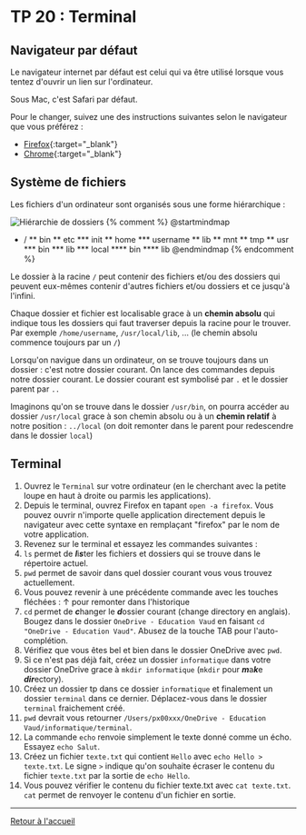# TP 20 : Terminal

## Navigateur par défaut

Le navigateur internet par défaut est celui qui va être utilisé lorsque vous tentez d'ouvrir un lien sur l'ordinateur. 

Sous Mac, c'est Safari par défaut. 

Pour le changer, suivez une des instructions suivantes selon le navigateur que vous préférez : 

- [Firefox](https://support.mozilla.org/fr/kb/faire-firefox-navigateur-par-defaut){:target="_blank"}
- [Chrome](https://support.google.com/chrome/answer/95417){:target="_blank"}

## Système de fichiers

Les fichiers d'un ordinateur sont organisés sous une forme hiérarchique :

![Hiérarchie de dossiers](https://kroki.io/plantuml/svg/eNo9jsENwCAIRe9O4ZlLV3AVak1KImiU7l_BtKcH_BcgTcWhTHIx9gDxCADxJDEUzQsQSUitvxsXHzyzDEFvYqXTwOKKcg8uDBf3ok9abBmrVX-0s1TW_f3DC3D6J-s=)
{% comment %}
@startmindmap
* /
** bin
** etc
*** init
** home
*** username
** lib
** mnt
** tmp
** usr
*** bin
*** lib
*** local
**** bin
**** lib
@endmindmap
{% endcomment %}

Le dossier à la racine `/` peut contenir des fichiers et/ou des dossiers qui peuvent eux-mêmes contenir d'autres fichiers et/ou dossiers et ce jusqu'à l'infini. 

Chaque dossier et fichier est localisable grace à un **chemin absolu** qui indique tous les dossiers qui faut traverser depuis la racine pour le trouver. Par exemple `/home/username`, `/usr/local/lib`, ... (le chemin absolu commence toujours par un `/`)

Lorsqu'on navigue dans un ordinateur, on se trouve toujours dans un dossier : c'est notre dossier courant. On lance des commandes depuis notre dossier courant. Le dossier courant est symbolisé par `.` et le dossier parent par `..`

Imaginons qu'on se trouve dans le dossier `/usr/bin`, on pourra accéder au dossier `/usr/local` grace à son chemin absolu ou à un **chemin relatif** à notre position : `../local` (on doit remonter dans le parent pour redescendre dans le dossier `local`)

## Terminal

1. Ouvrez le `Terminal` sur votre ordinateur (en le cherchant avec la petite loupe en haut à droite ou parmis les applications). 
2. Depuis le terminal, ouvrez Firefox en tapant `open -a firefox`. Vous pouvez ouvrir n'importe quelle application directement depuis le navigateur avec cette syntaxe en remplaçant "firefox" par le nom de votre application. 
3. Revenez sur le terminal et essayez les commandes suivantes : 
4. `ls` permet de ***l***i***s***ter les fichiers et dossiers qui se trouve dans le répertoire actuel. 
5. `pwd` permet de savoir dans quel dossier courant vous vous trouvez actuellement. 
6. Vous pouvez revenir à une précédente commande avec les touches fléchées : ↑ pour remonter dans l'historique
7. `cd` permet de ***c***hanger le ***d***ossier courant (change directory en anglais). Bougez dans le dossier `OneDrive - Education Vaud` en faisant `cd "OneDrive - Education Vaud"`. Abusez de la touche TAB pour l'auto-complétion. 
8. Vérifiez que vous êtes bel et bien dans le dossier OneDrive avec `pwd`. 
9. Si ce n'est pas déjà fait, créez un dossier `informatique` dans votre dossier OneDrive grace à `mkdir informatique` (`mkdir` pour ***m***a***k***e ***dir***ectory). 
10. Créez un dossier tp dans ce dossier `informatique` et finalement un dossier `terminal` dans ce dernier. Déplacez-vous dans le dossier `terminal` fraichement créé. 
11. `pwd` devrait vous retourner `/Users/px00xxx/OneDrive - Education Vaud/informatique/terminal`. 
12. La commande `echo` renvoie simplement le texte donné comme un écho. Essayez `echo Salut`. 
13. Créez un fichier `texte.txt` qui contient `Hello` avec `echo Hello > texte.txt`. Le signe `>` indique qu'on souhaite écraser le contenu du fichier `texte.txt` par la sortie de `echo Hello`. 
14. Vous pouvez vérifier le contenu du fichier texte.txt avec `cat texte.txt`. `cat` permet de renvoyer le contenu d'un fichier en sortie. 

---

[Retour à l'accueil](../README.md)
